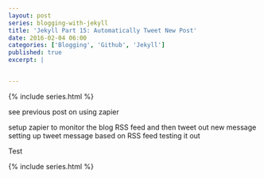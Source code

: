 ```yaml
---
layout: post
series: blogging-with-jekyll
title: 'Jekyll Part 15: Automatically Tweet New Post'
date: 2016-02-04 06:00
categories: ['Blogging', 'Github', 'Jekyll']
published: true
excerpt: |


---
```


{% include series.html %}

see previous post on using zapier

setup zapier to monitor the blog RSS feed and then tweet out new message
setting up tweet message based on RSS feed
testing it out 

Test

{% include series.html %}
